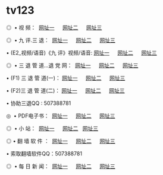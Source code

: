 # tv123
<p>◎   • 视 频： 
<a href="http://w22.rr.nu/tv/" target="_blank">网址一</a> 　 
<a href="http://tv2.rr.nu/tv/" target="_blank">网址二</a> 　 
<a href="http://w33.rr.nu/" target="_blank">网址三</a></p>
<p>◎   • 九 评.三 退：  
<a href="http://w22.rr.nu/t/" target="_blank">网址一</a> 　 
<a href="http://tv2.rr.nu/v/" target="_blank">网址二</a> 　 
<a href="http://w33.rr.nu/tt/" target="_blank">网址三</a> 　</p>
<p>  • (E2_视频/语音)《九 评》视频/语音: 
<a href="http://w22.rr.nu/v/" target="_blank">网址一</a> 　 
<a href="http://tv2.rr.nu/v/" target="_blank">网址二</a> 　 
<a href="http://w33.rr.nu/v/" target="_blank">网址三</a></p>
<p>◎   • 三 退 管 道...退 党 网：  
<a href="http://w22.rr.nu/go/8/" target="_blank">网址一</a> 　 
<a href="http://tv2.rr.nu/go/8/" target="_blank">网址二</a> 　 
<a href="http://w33.rr.nu/go/8/" target="_blank">网址三</a></p>
<p>  • (F1) 三 退 管 道(一)： 
<a href="http://w22.rr.nu/d/" target="_blank">网址一</a> 　 
<a href="http://tv2.rr.nu/d/" target="_blank">网址二</a> 　 
<a href="http://w33.rr.nu/d/" target="_blank">网址三</a></p>
<p>  • (F2)三 退 管 道(二)： 
<a href="http://w22.rr.nu/dd/" target="_blank">网址一</a> 　 
<a href="http://tv2.rr.nu/dd/" target="_blank">网址二</a> 　 
<a href="http://w33.rr.nu/dd/" target="_blank">网址三</a></p>
<p>  • 协助三退QQ : 507388781</p>
<p>◎   • PDF电子书：  
<a href="http://w22.rr.nu/p/" target="_blank">网址一</a> 　 
<a href="http://tv2.rr.nu/p/" target="_blank">网址二</a> 　 
<a href="http://w33.rr.nu/p/" target="_blank">网址三</a></p>
<p>◎ </span>  •  小 站：  
<a href="http://w22.rr.nu/" target="_blank">网址一</a> 　 
<a href="http://tv2.rr.nu/" target="_blank">网址二</a>   
<a href="http://w33.rr.nu/" target="_blank">网址三</a></p>
<p>◎  • 翻 墙 软 件 ：  
<a href="http://w22.rr.nu/f/" target="_blank">网址一</a> 　 
<a href="http://tv2.rr.nu/ff/" target="_blank">网址二</a> 　 
<a href="http://w33.rr.nu/f/" target="_blank">网址三</a></p>
<p>  • 索取翻墙软件QQ：507388781</p>
<p>◎ </span>  • 每 日 新 闻：  
<a href="http://w22.rr.nu/day/" target="_blank">网址一</a> 　 
<a href="http://tv2.rr.nu/day/" target="_blank">网址二</a> 　 
<a href="http://w33.rr.nu/day/" target="_blank">网址三</a></p>
